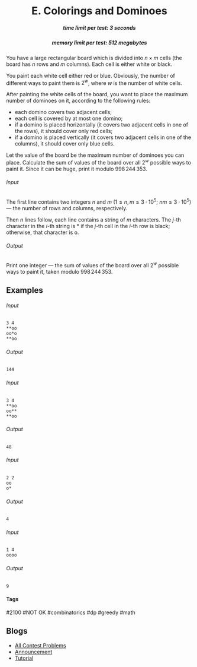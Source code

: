 <h1 style='text-align: center;'> E. Colorings and Dominoes</h1>

<h5 style='text-align: center;'>time limit per test: 3 seconds</h5>
<h5 style='text-align: center;'>memory limit per test: 512 megabytes</h5>

You have a large rectangular board which is divided into $n \times m$ cells (the board has $n$ rows and $m$ columns). Each cell is either white or black.

You paint each white cell either red or blue. Obviously, the number of different ways to paint them is $2^w$, where $w$ is the number of white cells.

After painting the white cells of the board, you want to place the maximum number of dominoes on it, according to the following rules:

* each domino covers two adjacent cells;
* each cell is covered by at most one domino;
* if a domino is placed horizontally (it covers two adjacent cells in one of the rows), it should cover only red cells;
* if a domino is placed vertically (it covers two adjacent cells in one of the columns), it should cover only blue cells.

Let the value of the board be the maximum number of dominoes you can place. Calculate the sum of values of the board over all $2^w$ possible ways to paint it. Since it can be huge, print it modulo $998\,244\,353$.

###### Input

The first line contains two integers $n$ and $m$ ($1 \le n, m \le 3 \cdot 10^5$; $nm \le 3 \cdot 10^5$) — the number of rows and columns, respectively.

Then $n$ lines follow, each line contains a string of $m$ characters. The $j$-th character in the $i$-th string is * if the $j$-th cell in the $i$-th row is black; otherwise, that character is o.

###### Output

Print one integer — the sum of values of the board over all $2^w$ possible ways to paint it, taken modulo $998\,244\,353$.

## Examples

###### Input


```text
3 4
**oo
oo*o
**oo
```
###### Output


```text
144
```
###### Input


```text
3 4
**oo
oo**
**oo
```
###### Output


```text
48
```
###### Input


```text
2 2
oo
o*
```
###### Output


```text
4
```
###### Input


```text
1 4
oooo
```
###### Output


```text
9
```


#### Tags 

#2100 #NOT OK #combinatorics #dp #greedy #math 

## Blogs
- [All Contest Problems](../Educational_Codeforces_Round_107_(Rated_for_Div._2).md)
- [Announcement](../blogs/Announcement.md)
- [Tutorial](../blogs/Tutorial.md)
